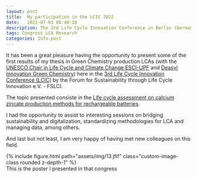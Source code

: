 ```yaml
---
layout: post
title:  My participation in the LCIC 2022
date:   2022-07-03 08:40:16
description: The 3rd Life Cycle Innovation Conference in Berlin (Germany)
tags: Congress LCA Research
categories: Info-post
---
```

It has been a great pleasure having the opportunity to present some of the first results of my thesis in Green Chemistry production LCAs (with the <a href="https://www.esci.upf.edu/en/unesco-chair-in-life-cycle-and-climate-change/catedra-introduction">UNESCO Chair in Life Cycle and Climate Change ESCI-UPF</a> and <a href="https://deasyl.com/">Deasyl Innovation Green Chemistry</a>) here in the <a href="https://fslci.org/lcic/lcic2022/">3rd Life Cycle Innovation Conference (LCIC)</a> by the Forum for Sustainability through Life Cycle Innovation e.V. - FSLCI.

The topic presented consiste in the <a href="https://doi.org/10.1016/j.scitotenv.2022.161094">Life cycle assessment on calcium zincate production methods for rechargeable batteries</a>.

I had the opportunity to assist to interesting sessions on bridging sustainability and digitalization, standardizing methodologies for LCA and managing data, among others.

And last but not least, I am very happy of having met new colleagues on this field.

<div class="row mt-3">
  <div class="col-sm mt-3 mt-md-0 text-center">
    {% include figure.html path="assets/img/13.jfif" class="custom-image-class rounded z-depth-1" %}
  </div>
</div>
<div class="caption">
  This is the poster I presented in that congress
</div>

<style>
.custom-image-class {
  max-width: 100%;
  height: auto;
  max-height: 600px;
}
</style>
